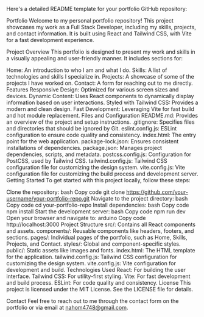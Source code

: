 
Here's a detailed README template for your portfolio GitHub repository:

Portfolio
Welcome to my personal portfolio repository! This project showcases my work as a Full Stack Developer, including my skills, projects, and contact information. It is built using React and Tailwind CSS, with Vite for a fast development experience.

Project Overview
This portfolio is designed to present my work and skills in a visually appealing and user-friendly manner. It includes sections for:

Home: An introduction to who I am and what I do.
Skills: A list of technologies and skills I specialize in.
Projects: A showcase of some of the projects I have worked on.
Contact: A form for reaching out to me directly.
Features
Responsive Design: Optimized for various screen sizes and devices.
Dynamic Content: Uses React components to dynamically display information based on user interactions.
Styled with Tailwind CSS: Provides a modern and clean design.
Fast Development: Leveraging Vite for fast build and hot module replacement.
Files and Configuration
README.md: Provides an overview of the project and setup instructions.
.gitignore: Specifies files and directories that should be ignored by Git.
eslint.config.js: ESLint configuration to ensure code quality and consistency.
index.html: The entry point for the web application.
package-lock.json: Ensures consistent installations of dependencies.
package.json: Manages project dependencies, scripts, and metadata.
postcss.config.js: Configuration for PostCSS, used by Tailwind CSS.
tailwind.config.js: Tailwind CSS configuration file for customizing the design system.
vite.config.js: Vite configuration file for customizing the build process and development server.
Getting Started
To get started with this project locally, follow these steps:

Clone the repository:
bash
Copy code
git clone https://github.com/your-username/your-portfolio-repo.git
Navigate to the project directory:
bash
Copy code
cd your-portfolio-repo
Install dependencies:
bash
Copy code
npm install
Start the development server:
bash
Copy code
npm run dev
Open your browser and navigate to:
arduino
Copy code
http://localhost:3000
Project Structure
src/: Contains all React components and assets.
components/: Reusable components like headers, footers, and sections.
pages/: Individual pages of the portfolio, such as Home, Skills, Projects, and Contact.
styles/: Global and component-specific styles.
public/: Static assets like images and fonts.
index.html: The HTML template for the application.
tailwind.config.js: Tailwind CSS configuration for customizing the design system.
vite.config.js: Vite configuration for development and build.
Technologies Used
React: For building the user interface.
Tailwind CSS: For utility-first styling.
Vite: For fast development and build process.
ESLint: For code quality and consistency.
License
This project is licensed under the MIT License. See the LICENSE file for details.

Contact
Feel free to reach out to me through the contact form on the portfolio or via email at nahom4748@gmail.com.
